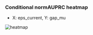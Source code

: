 ### Conditional normAUPRC heatmap

- X: eps_current, Y: gap_mu

![heatmap](/home/elicer/project_0814_2/results/20250817-091913/holdout/conditional_heatmap_eps_current_vs_gap_mu.png)
